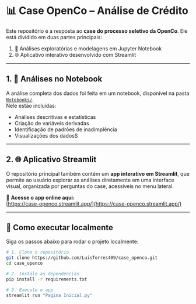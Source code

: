 # 📊 Case OpenCo – Análise de Crédito

Este repositório é a resposta ao **case do processo seletivo da OpenCo**. Ele está dividido em duas partes principais:

1. 📓 Análises exploratórias e modelagens em Jupyter Notebook
2. 🌐 Aplicativo interativo desenvolvido com Streamlit

---

## 1. 📓 Análises no Notebook

A análise completa dos dados foi feita em um notebook, disponível na pasta [`Notebooks/`](./Notebooks).  
Nele estão incluídas:

- Análises descritivas e estatísticas
- Criação de variáveis derivadas
- Identificação de padrões de inadimplência
- Visualizações dos dadosS


---

## 2. 🌐 Aplicativo Streamlit

O repositório principal também contém um **app interativo em Streamlit**, que permite ao usuário explorar as análises diretamente em uma interface visual, organizada por perguntas do case, acessíveis no menu lateral.

🔗 **Acesse o app online aqui:**  
[https://case-openco.streamlit.app/](https://case-openco.streamlit.app/)

---

## 🚀 Como executar localmente

Siga os passos abaixo para rodar o projeto localmente:

```bash
# 1. Clone o repositório
git clone https://github.com/LuisTorres409/case_openco.git
cd case_openco

# 2. Instale as dependências
pip install -r requirements.txt

# 3. Execute o app
streamlit run "Pagina Inicial.py"
